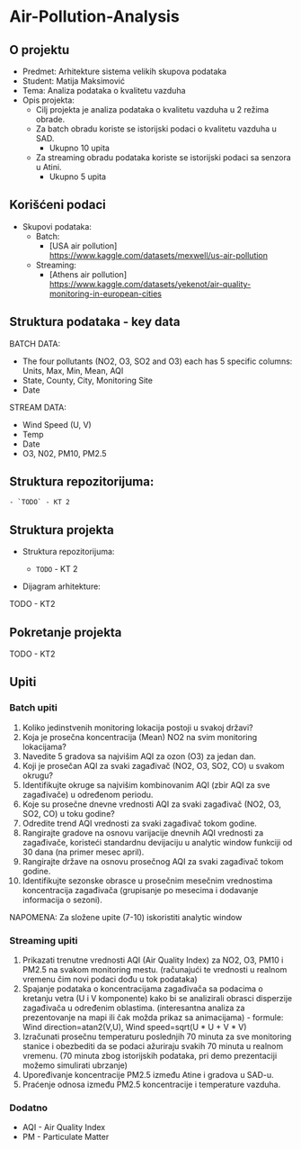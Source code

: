 # Air-Pollution-Analysis

## O projektu

- Predmet: Arhitekture sistema velikih skupova podataka
- Student: Matija Maksimović
- Tema: Analiza podataka o kvalitetu vazduha
- Opis projekta:
    - Cilj projekta je analiza podataka o kvalitetu vazduha u 2 režima obrade. 
    - Za batch obradu koriste se istorijski podaci o kvalitetu vazduha u SAD. 
        - Ukupno 10 upita
    - Za streaming obradu podataka koriste se istorijski podaci sa senzora u Atini.
        - Ukupno 5 upita 

## Korišćeni podaci

- Skupovi podataka:
    - Batch:
        - [USA air pollution] https://www.kaggle.com/datasets/mexwell/us-air-pollution
    - Streaming:
        - [Athens air pollution] https://www.kaggle.com/datasets/yekenot/air-quality-monitoring-in-european-cities



## Struktura podataka - key data

BATCH DATA:
- ﻿The four pollutants (NO2, O3, SO2 and O3) each has 5 specific columns: Units, Max, Min, Mean, AQI
- State, County, City, Monitoring Site
- Date

STREAM DATA:
- Wind Speed (U, V)
- Temp
- Date
- O3, N02, PM10, PM2.5


## Struktura repozitorijuma:
    - `TODO` - KT 2


## Struktura projekta

- Struktura repozitorijuma:
    - `TODO` - KT 2


- Dijagram arhitekture:

TODO - KT2

## Pokretanje projekta

TODO - KT2


## Upiti

### Batch upiti

1. Koliko jedinstvenih monitoring lokacija postoji u svakoj državi?
2. Koja je prosečna koncentracija (Mean) NO2 na svim monitoring lokacijama?
3. Navedite 5 gradova sa najvišim AQI za ozon (O3) za jedan dan.
4. Koji je prosečan AQI za svaki zagađivač (NO2, O3, SO2, CO) u svakom okrugu?
5. Identifikujte okruge sa najvišim kombinovanim AQI (zbir AQI za sve zagađivače) u određenom periodu. 
6. Koje su prosečne dnevne vrednosti AQI za svaki zagađivač (NO2, O3, SO2, CO) u toku godine?
7. Odredite trend AQI vrednosti za svaki zagađivač tokom godine.
8. Rangirajte gradove na osnovu varijacije dnevnih AQI vrednosti za zagađivače, koristeći standardnu devijaciju u analytic window funkciji od 30 dana (na primer mesec april).
9. Rangirajte države na osnovu prosečnog AQI za svaki zagađivač tokom godine. 
10. Identifikujte sezonske obrasce u prosečnim mesečnim vrednostima koncentracija zagađivača (grupisanje po mesecima i dodavanje informacija o sezoni).

NAPOMENA: Za složene upite (7-10) iskoristiti analytic window

### Streaming upiti

1. Prikazati trenutne vrednosti AQI (Air Quality Index) za NO2, O3, PM10 i PM2.5 na svakom monitoring mestu. (računajući te vrednosti u realnom vremenu čim novi podaci dođu u tok podataka)
2. Spajanje podataka o koncentracijama zagađivača sa podacima o kretanju vetra (U i V komponente) kako bi se analizirali obrasci disperzije zagađivača u određenim oblastima. (interesantna analiza za prezentovanje na mapi ili čak možda prikaz sa animacijama) - formule: Wind direction=atan2(V,U), Wind speed=sqrt(U * U + V * V)
3. Izračunati prosečnu temperaturu poslednjih 70 minuta za sve monitoring stanice i obezbediti da se podaci ažuriraju svakih 70 minuta u realnom vremenu. (70 minuta zbog istorijskih podataka, pri demo prezentaciji možemo simulirati ubrzanje) 
4. Upoređivanje koncentracije PM2.5 između Atine i gradova u SAD-u.
5. Praćenje odnosa između PM2.5 koncentracije i temperature vazduha.

### Dodatno
- AQI - Air Quality Index
- PM - Particulate Matter
